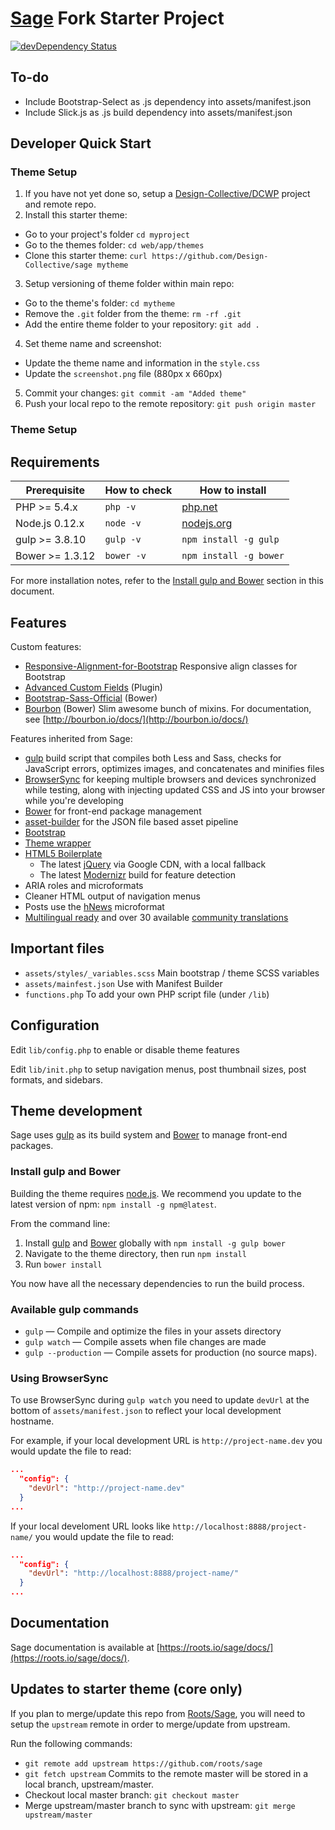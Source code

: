 # [Sage](https://roots.io/sage/) Fork Starter Project
[![devDependency Status](https://david-dm.org/roots/sage/dev-status.svg)](https://david-dm.org/roots/sage#info=devDependencies)

## To-do

* Include Bootstrap-Select as .js dependency into assets/manifest.json
* Include Slick.js as .js build dependency into assets/manifest.json

## Developer Quick Start

### Theme Setup

1. If you have not yet done so, setup a [Design-Collective/DCWP](https://github.com/Design-Collective/dcwp) project and remote repo.
2. Install this starter theme:
  * Go to your project's folder `cd myproject`
  * Go to the themes folder: `cd web/app/themes`
  * Clone this starter theme:
    `curl https://github.com/Design-Collective/sage mytheme`
3. Setup versioning of theme folder within main repo:
  * Go to the theme's folder: `cd mytheme`
  * Remove the `.git` folder from the theme: `rm -rf .git`
  * Add the entire theme folder to your repository: `git add .`
4. Set theme name and screenshot:
  * Update the theme name and information in the `style.css`
  * Update the `screenshot.png` file (880px x 660px)
5. Commit your changes: `git commit -am "Added theme"`
6. Push your local repo to the remote repository: `git push origin master`

### Theme Setup

## Requirements

| Prerequisite    | How to check | How to install
| --------------- | ------------ | ------------- |
| PHP >= 5.4.x    | `php -v`     | [php.net](http://php.net/manual/en/install.php) |
| Node.js 0.12.x  | `node -v`    | [nodejs.org](http://nodejs.org/) |
| gulp >= 3.8.10  | `gulp -v`    | `npm install -g gulp` |
| Bower >= 1.3.12 | `bower -v`   | `npm install -g bower` |

For more installation notes, refer to the [Install gulp and Bower](#install-gulp-and-bower) section in this document.

## Features

Custom features:
* [Responsive-Alignment-for-Bootstrap](https://github.com/calebzahnd/Responsive-Alignment-for-Bootstrap) Responsive align classes for Bootstrap
* [Advanced Custom Fields](http://www.advancedcustomfields.com/resources) (Plugin)
* [Bootstrap-Sass-Official](http://badge.fury.io/bo/bootstrap-sass) (Bower)
* [Bourbon](https://github.com/thoughtbot/bourbon) (Bower) Slim awesome bunch of mixins. For documentation, see [http://bourbon.io/docs/](http://bourbon.io/docs/)

Features inherited from Sage:
* [gulp](http://gulpjs.com/) build script that compiles both Less and Sass, checks for JavaScript errors, optimizes images, and concatenates and minifies files
* [BrowserSync](http://www.browsersync.io/) for keeping multiple browsers and devices synchronized while testing, along with injecting updated CSS and JS into your browser while you're developing
* [Bower](http://bower.io/) for front-end package management
* [asset-builder](https://github.com/austinpray/asset-builder) for the JSON file based asset pipeline
* [Bootstrap](http://getbootstrap.com/)
* [Theme wrapper](https://roots.io/sage/docs/theme-wrapper/)
* [HTML5 Boilerplate](http://html5boilerplate.com/)
  * The latest [jQuery](http://jquery.com/) via Google CDN, with a local fallback
  * The latest [Modernizr](http://modernizr.com/) build for feature detection
* ARIA roles and microformats
* Cleaner HTML output of navigation menus
* Posts use the [hNews](http://microformats.org/wiki/hnews) microformat
* [Multilingual ready](https://roots.io/wpml/) and over 30 available [community translations](https://github.com/roots/sage-translations)

## Important files

* `assets/styles/_variables.scss` Main bootstrap / theme SCSS variables
* `assets/mainfest.json` Use with Manifest Builder
* `functions.php` To add your own PHP script file (under `/lib`)


## Configuration

Edit `lib/config.php` to enable or disable theme features

Edit `lib/init.php` to setup navigation menus, post thumbnail sizes, post formats, and sidebars.

## Theme development

Sage uses [gulp](http://gulpjs.com/) as its build system and [Bower](http://bower.io/) to manage front-end packages.

### Install gulp and Bower

Building the theme requires [node.js](http://nodejs.org/download/). We recommend you update to the latest version of npm: `npm install -g npm@latest`.

From the command line:

1. Install [gulp](http://gulpjs.com) and [Bower](http://bower.io/) globally with `npm install -g gulp bower`
2. Navigate to the theme directory, then run `npm install`
3. Run `bower install`

You now have all the necessary dependencies to run the build process.

### Available gulp commands

* `gulp` — Compile and optimize the files in your assets directory
* `gulp watch` — Compile assets when file changes are made
* `gulp --production` — Compile assets for production (no source maps).

### Using BrowserSync

To use BrowserSync during `gulp watch` you need to update `devUrl` at the bottom of `assets/manifest.json` to reflect your local development hostname.

For example, if your local development URL is `http://project-name.dev` you would update the file to read:
```json
...
  "config": {
    "devUrl": "http://project-name.dev"
  }
...
```
If your local develoment URL looks like `http://localhost:8888/project-name/` you would update the file to read:
```json
...
  "config": {
    "devUrl": "http://localhost:8888/project-name/"
  }
...
```

## Documentation

Sage documentation is available at [https://roots.io/sage/docs/](https://roots.io/sage/docs/).

## Updates to starter theme (core only)

If you plan to merge/update this repo from [Roots/Sage](https://roots.io/sage/), you will need to setup the `upstream` remote in order to merge/update from upstream.

Run the following commands:
  * `git remote add upstream https://github.com/roots/sage`
  * `git fetch upstream`
  Commits to the remote master will be stored in a local branch, upstream/master.
  * Checkout local master branch: `git checkout master`
  * Merge upstream/master branch to sync with upstream: `git merge upstream/master`